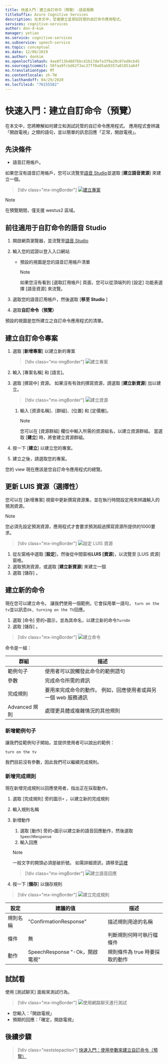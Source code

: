 ```yaml
---
title: 快速入門：建立自訂命令（預覽）-語音服務
titleSuffix: Azure Cognitive Services
description: 在本文中，您會建立並測試託管的自訂命令應用程式。
services: cognitive-services
author: don-d-kim
manager: yetian
ms.service: cognitive-services
ms.subservice: speech-service
ms.topic: conceptual
ms.date: 12/09/2019
ms.author: donkim
ms.openlocfilehash: 4ae8f13b4887bbc41b17defa3f9a20c07ed0cb45
ms.sourcegitcommit: 58faa9fcbd62f3ac37ff0a65ab9357a01051a64f
ms.translationtype: MT
ms.contentlocale: zh-TW
ms.lasthandoff: 04/29/2020
ms.locfileid: "76155582"
---
```

# <a name="quickstart-create-a-custom-command-preview"></a>快速入門：建立自訂命令（預覽）

在本文中，您將瞭解如何建立和測試託管的自訂命令應用程式。
應用程式會辨識「開啟電視」之類的語句，並以簡單的訊息回應「正常，開啟電視」。

## <a name="prerequisites"></a>先決條件

- 語音訂用帳戶。

如果您沒有語音訂用帳戶，您可以流覽至[語音 Studio](https://speech.microsoft.com/)並選取 [**建立語音資源**] 來建立一個。

  > [!div class="mx-imgBorder"]
  > [![建立專案](media/custom-speech-commands/create-new-subscription.png)](media/custom-speech-commands/create-new-subscription.png#lightbox)

  > [!NOTE]
  > 在預覽期間，僅支援 westus2 區域。

## <a name="go-to-the-speech-studio-for-custom-commands"></a>前往適用于自訂命令的語音 Studio

1. 開啟網頁瀏覽器，並流覽至[語音 Studio](https://speech.microsoft.com/)
1. 輸入您的認證以登入入口網站

   - 預設的視圖是您的語音訂用帳戶清單
     > [!NOTE]
     > 如果您沒有看到 [選取訂用帳戶] 頁面，您可以從頂端列的 [設定] 功能表選擇 [語音資源] 來流覽。

1. 選取您的語音訂用帳戶，然後選取 [**移至 Studio** ]
1. 選取**自訂命令（預覽）**

預設的視圖是您所建立之自訂命令應用程式的清單。

## <a name="create-a-custom-commands-project"></a>建立自訂命令專案

1. 選取 [**新增專案**] 以建立新的專案

   > [!div class="mx-imgBorder"]
   > ![建立專案](media/custom-speech-commands/create-new-project.png)

1. 輸入 [專案名稱] 和 [語言]。
1. 選取 [撰寫中] 資源。 如果沒有有效的撰寫資源，請選取 [**建立新資源**] 加以建立。

   > [!div class="mx-imgBorder"]
   > ![建立資源](media/custom-speech-commands/create-new-resource.png)

   1. 輸入 [資源名稱]、[群組]、[位置] 和 [定價層]。

         > [!NOTE]
         > 您可以在 [資源群組] 欄位中輸入所需的資源組名，以建立資源群組。 當選取 [**建立**] 時，將會建立資源群組。

1. 按一下 [**建立**] 以建立您的專案。
1. 建立之後，請選取您的專案。

您的 view 現在應該是您自訂命令應用程式的總覽。

## <a name="update-luis-resources-optional"></a>更新 LUIS 資源（選擇性）

您可以在 [新增專案] 視窗中更新撰寫資源集，並在執行時間設定用來辨識輸入的預測資源。

> [!NOTE]
> 您必須先設定預測資源，應用程式才會要求預測超過撰寫資源所提供的1000要求。

> [!div class="mx-imgBorder"]
> ![設定 LUIS 資源](media/custom-speech-commands/set-luis-resources.png)

1. 從左窗格中選取 [**設定**]，然後從中間窗格**LUIS [資源**]，以流覽至 [LUIS 資源] 窗格。
1. 選取預測資源，或選取 [**建立新資源**] 來建立一個
1. 選取 [儲存]  。

## <a name="create-a-new-command"></a>建立新的命令

現在您可以建立命令。 讓我們使用一個範例，它會採用單一語句， `turn on the tv`並以訊息`Ok, turning on the TV`回應。

1. 選取 [命令] 旁的`+`圖示，並為其命名，以建立新的命令`TurnOn`
1. 選取 [儲存]  。

> [!div class="mx-imgBorder"]
> ![建立命令](media/custom-speech-commands/create-add-command.png)

命令是一組：

| 群組            | 描述                                                                                                                 |
| ---------------- | --------------------------------------------------------------------------------------------------------------------------- |
| 範例句子 | 使用者可以說觸發此命令的範例語句                                                                 |
| 參數       | 完成命令所需的資訊                                                                                |
| 完成規則 | 要用來完成命令的動作。 例如，回應使用者或與另一個 web 服務通訊 |
| Advanced 規則   | 處理更具體或複雜情況的其他規則                                                              |

### <a name="add-a-sample-sentence"></a>新增範例句子

讓我們從範例句子開始，並提供使用者可以說出的範例：

```
turn on the tv
```

我們目前沒有參數，因此我們可以繼續完成規則。

### <a name="add-a-completion-rule"></a>新增完成規則

現在新增完成規則以回應使用者，指出正在採取動作。

1. 選取 [完成規則] 旁的圖示`+` ，以建立新的完成規則
1. 輸入規則名稱
1. 新增動作
   1. 選取 [動作] 旁的`+`圖示以建立新的語音回應動作，然後選取`SpeechResponse`
   1. 輸入回應

   > [!NOTE]
   > 一般文字的開頭必須是破折號。 如需詳細資訊，請移至[這裡](https://aka.ms/sc-lg-format)

   > [!div class="mx-imgBorder"]
   > ![建立語音回應](media/custom-speech-commands/create-speech-response-action.png)

1. 按一下 [**儲存**] 以儲存規則

> [!div class="mx-imgBorder"]
> ![建立完成規則](media/custom-speech-commands/create-basic-completion-response-rule.png)

| 設定    | 建議的值                          | 描述                                        |
| ---------- | ---------------------------------------- | -------------------------------------------------- |
| 規則名稱  | "ConfirmationResponse"                   | 描述規則用途的名稱          |
| 條件 | 無                                     | 判斷規則何時可執行檔條件    |
| 動作    | SpeechResponse "-Ok，開啟電視" | 規則條件為 true 時要採取的動作 |

## <a name="try-it-out"></a>試試看

使用 [測試聊天] 面板來測試行為。

> [!div class="mx-imgBorder"]
> ![使用網路聊天進行測試](media/custom-speech-commands/create-basic-test-chat.png)

- 您輸入：「開啟電視」
- 預期的回應：「確定，開啟電視」

## <a name="next-steps"></a>後續步驟

> [!div class="nextstepaction"]
> [快速入門：使用參數來建立自訂命令（預覽）](./quickstart-custom-speech-commands-create-parameters.md)
